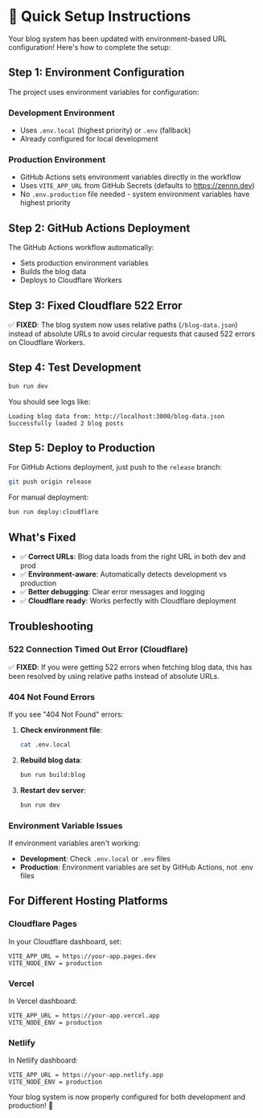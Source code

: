 # 🚀 Quick Setup Instructions

Your blog system has been updated with environment-based URL configuration! Here's how to complete the setup:

## Step 1: Environment Configuration

The project uses environment variables for configuration:

### Development Environment
- Uses `.env.local` (highest priority) or `.env` (fallback)
- Already configured for local development

### Production Environment  
- GitHub Actions sets environment variables directly in the workflow
- Uses `VITE_APP_URL` from GitHub Secrets (defaults to https://zennn.dev)
- No `.env.production` file needed - system environment variables have highest priority

## Step 2: GitHub Actions Deployment

The GitHub Actions workflow automatically:
- Sets production environment variables
- Builds the blog data
- Deploys to Cloudflare Workers

## Step 3: Fixed Cloudflare 522 Error

✅ **FIXED**: The blog system now uses relative paths (`/blog-data.json`) instead of absolute URLs to avoid circular requests that caused 522 errors on Cloudflare Workers.

## Step 4: Test Development

```bash
bun run dev
```

You should see logs like:
```
Loading blog data from: http://localhost:3000/blog-data.json
Successfully loaded 2 blog posts
```

## Step 5: Deploy to Production

For GitHub Actions deployment, just push to the `release` branch:
```bash
git push origin release
```

For manual deployment:
```bash
bun run deploy:cloudflare
```

## What's Fixed

- ✅ **Correct URLs**: Blog data loads from the right URL in both dev and prod
- ✅ **Environment-aware**: Automatically detects development vs production
- ✅ **Better debugging**: Clear error messages and logging
- ✅ **Cloudflare ready**: Works perfectly with Cloudflare deployment

## Troubleshooting

### 522 Connection Timed Out Error (Cloudflare)
✅ **FIXED**: If you were getting 522 errors when fetching blog data, this has been resolved by using relative paths instead of absolute URLs.

### 404 Not Found Errors
If you see "404 Not Found" errors:

1. **Check environment file**:
   ```bash
   cat .env.local
   ```

2. **Rebuild blog data**:
   ```bash
   bun run build:blog
   ```

3. **Restart dev server**:
   ```bash
   bun run dev
   ```

### Environment Variable Issues
If environment variables aren't working:
- **Development**: Check `.env.local` or `.env` files
- **Production**: Environment variables are set by GitHub Actions, not .env files

## For Different Hosting Platforms

### Cloudflare Pages
In your Cloudflare dashboard, set:
```
VITE_APP_URL = https://your-app.pages.dev
VITE_NODE_ENV = production
```

### Vercel
In Vercel dashboard:
```
VITE_APP_URL = https://your-app.vercel.app
VITE_NODE_ENV = production
```

### Netlify
In Netlify dashboard:
```
VITE_APP_URL = https://your-app.netlify.app
VITE_NODE_ENV = production
```

Your blog system is now properly configured for both development and production! 🎉 
